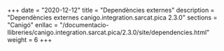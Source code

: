+++
date        = "2020-12-12"
title       = "Dependències externes"
description = "Dependències externes canigo.integration.sarcat.pica 2.3.0"
sections    = "Canigó"
enllac		= "/documentacio-llibreries/canigo.integration.sarcat.pica/2.3.0/site/dependencies.html"
weight		= 6
+++
